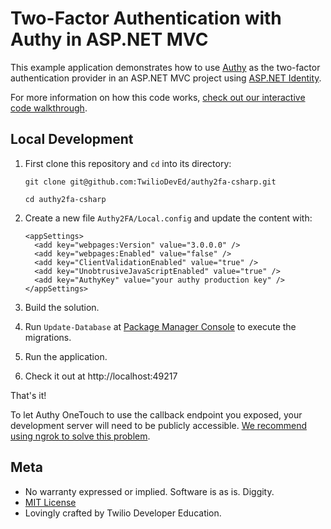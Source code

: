 # Two-Factor Authentication with Authy in ASP.NET MVC

This example application demonstrates how to use [Authy](http://www.authy.com) as the two-factor authentication provider in an ASP.NET MVC project using [ASP.NET Identity](http://www.asp.net/identity/overview/getting-started/introduction-to-aspnet-identity).

For more information on how this code works, [check out our interactive code walkthrough](http://www.twilio.com/docs/howto/walkthrough/two-factor-authentication/csharp/mvc#1).

## Local Development

1. First clone this repository and `cd` into its directory:
   ```
   git clone git@github.com:TwilioDevEd/authy2fa-csharp.git

   cd authy2fa-csharp
   ```

2. Create a new file `Authy2FA/Local.config` and update the content with:
   ```
   <appSettings>
     <add key="webpages:Version" value="3.0.0.0" />
     <add key="webpages:Enabled" value="false" />
     <add key="ClientValidationEnabled" value="true" />
     <add key="UnobtrusiveJavaScriptEnabled" value="true" />
     <add key="AuthyKey" value="your authy production key" />
   </appSettings>
   ```

3. Build the solution.

4. Run `Update-Database` at [Package Manager
   Console](https://docs.nuget.org/consume/package-manager-console) to execute the migrations.

5. Run the application.

6. Check it out at http://localhost:49217

That's it!

To let Authy OneTouch to use the callback endpoint you exposed, your development server will need to be publicly accessible. [We recommend using ngrok to solve this problem](https://www.twilio.com/blog/2015/09/6-awesome-reasons-to-use-ngrok-when-testing-webhooks.html).

## Meta

* No warranty expressed or implied. Software is as is. Diggity.
* [MIT License](http://www.opensource.org/licenses/mit-license.html)
* Lovingly crafted by Twilio Developer Education.
